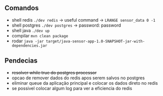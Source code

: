 ## Comandos

- shell redis ```./dev redis``` -> useful command -> ```LRANGE sensor_data 0 -1```
- shell postgres ```./dev postgres``` -> password: password
- shell java ```./dev up```
- compilar ```mvn clean package```
- rodar ```java -jar target/java-sensor-app-1.0-SNAPSHOT-jar-with-dependencies.jar```



## Pendecias

- ~~resolver while true do postgres processor~~
- opcao de remover dados do redis apos serem salvos no postgres
- eliminar queue da aplicação principal e colocar os dados direto no redis
- se possivel colocar algum log para ver a eficiencia do redis